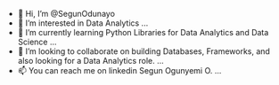 - 👋 Hi, I’m @SegunOdunayo
- 👀 I’m interested in Data Analytics ...
- 🌱 I’m currently learning Python Libraries for Data Analytics and Data Science ...
- 💞️ I’m looking to collaborate on building Databases, Frameworks, and also looking for a Data Analytics role. ...
- 📫 You can reach me on linkedin Segun Ogunyemi O. ...

<!---
SegunOdunayo/SegunOdunayo is a ✨ special ✨ repository because its `README.md` (this file) appears on your GitHub profile.
You can click the Preview link to take a look at your changes.
--->

